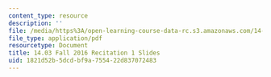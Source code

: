```yaml
---
content_type: resource
description: ''
file: /media/https%3A/open-learning-course-data-rc.s3.amazonaws.com/14-03-microeconomic-theory-and-public-policy-fall-2016/1821d52b5dcdbf9a755422d837072483_MIT14_03F16_Recitation1.pdf
file_type: application/pdf
resourcetype: Document
title: 14.03 Fall 2016 Recitation 1 Slides
uid: 1821d52b-5dcd-bf9a-7554-22d837072483
---
```

